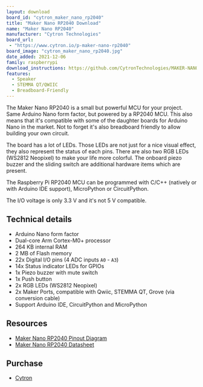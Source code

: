 ```yaml
---
layout: download
board_id: "cytron_maker_nano_rp2040"
title: "Maker Nano RP2040 Download"
name: "Maker Nano RP2040"
manufacturer: "Cytron Technologies"
board_url:
 - "https://www.cytron.io/p-maker-nano-rp2040"
board_image: "cytron_maker_nano_rp2040.jpg"
date_added: 2021-12-06
family: raspberrypi
download_instructions: https://github.com/CytronTechnologies/MAKER-NANO-RP2040#circuitpython
features:
  - Speaker
  - STEMMA QT/QWIIC
  - Breadboard-Friendly
---
```


The Maker Nano RP2040 is a small but powerful MCU for your project. Same Arduino Nano form factor, but powered by a RP2040 MCU. This also means that it's compatible with some of the daughter boards for Arduino Nano in the market. Not to forget it's also breadboard friendly to allow building your own circuit.

The board has a lot of LEDs. Those LEDs are not just for a nice visual effect, they also represent the status of each pins. There are also two RGB LEDs (WS2812 Neopixel) to make your life more colorful. The onboard piezo buzzer and the sliding switch are additional hardware items which are present.

The Raspberry Pi RP2040 MCU can be programmed with C/C++ (natively or with Arduino IDE support), MicroPython or CircuitPython.

The I/O voltage is only 3.3 V and it's not 5 V compatible.

## Technical details

- Arduino Nano form factor
- Dual-core Arm Cortex-M0+ processor
- 264 KB internal RAM
- 2 MB of Flash memory
- 22x Digital I/O pins (4 ADC inputs `A0` - `A3`)
- 14x Status indicator LEDs for GPIOs
- 1x Piezo buzzer with mute switch
- 1x Push button
- 2x RGB LEDs (WS2812 Neopixel)
- 2x Maker Ports, compatible with Qwiic, STEMMA QT, Grove (via conversion cable)
- Support Arduino IDE, CircuitPython and MicroPython

## Resources

- [Maker Nano RP2040 Pinout Diagram](https://docs.google.com/drawings/d/e/2PACX-1vSGwfh_1ac_UFXT4F72D0yJHaYHjDC-lfeBMLp0dc8ry57sAYtdobIFBZqrfXE6AuDTYEY9Cicto2b8/pub?w=3373&h=2867)
- [Maker Nano RP2040 Datasheet](https://docs.google.com/document/d/15IMxlESQE43sP7brZpqlfHVTAdX1N_XenzpvfP8cT_8/edit?usp=sharing)

## Purchase

* [Cytron](https://www.cytron.io/p-maker-nano-rp2040)
